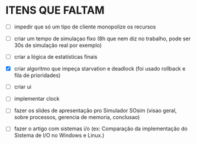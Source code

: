 # ITENS QUE FALTAM

- [ ]  impedir que só um tipo de cliente monopolize os recursos
- [ ]  criar um tempo de simulaçao fixo (8h que nem diz no trabalho, pode ser 30s de simulação real por exemplo)
- [ ]  criar a lógica de estatísticas finais
- [x]  criar algoritmo que impeça starvation e deadlock (foi usado rollback e fila de prioridades)
- [ ]  criar ui
- [ ]  implementar clock


- [ ]  fazer os slides de apresentação pro Simulador SOsim (visao geral, sobre processos, gerencia de memoria, conclusao)
- [ ]  fazer o artigo com sistemas i/o (ex: Comparação da implementação do Sistema de I/O no Windows e Linux.)